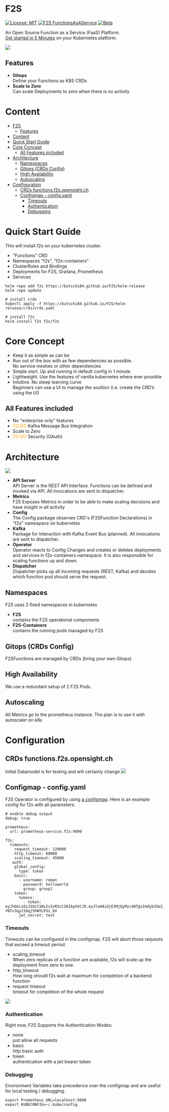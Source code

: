 # F2S
[![License: MIT](https://img.shields.io/badge/License-MIT-yellow.svg)](https://opensource.org/licenses/MIT)
[![F2S FunctionsAsAService](https://img.shields.io/badge/f2s-Functions_as_a_Service-blue)](https://opensight.ch/licenses/MIT)
[![Beta](https://img.shields.io/badge/status-beta-green)](https://opensight.ch/licenses/MIT)

An Open Source Function as a Service (FaaS) Platform. <br />
[Get started in 5 Minutes](#quick-start-guide) on your Kubernetes platform.

![](docs/highlights.png)

## Features

* **Gitops**<br/>
  Define your Functions as K8S CRDs
* **Scale to Zero**<br/>
  Can scale Deployments to zero when there is no activity

# Content
- [F2S](#f2s)
  - [Features](#features)
- [Content](#content)
- [Quick Start Guide](#quick-start-guide)
- [Core Concept](#core-concept)
  - [All Features included](#all-features-included)
- [Architecture](#architecture)
  - [Namespaces](#namespaces)
  - [Gitops (CRDs Config)](#gitops-crds-config)
  - [High Availability](#high-availability)
  - [Autoscaling](#autoscaling)
- [Configuration](#configuration)
  - [CRDs functions.f2s.opensight.ch](#crds-functionsf2sopensightch)
  - [Configmap - config.yaml](#configmap---configyaml)
    - [Timeouts](#timeouts)
    - [Authentication](#authentication)
    - [Debugging](#debugging)

# Quick Start Guide
This will install f2s on your kubernetes cluster. 

* "Functions" CRD
* Namespaces "f2s", "f2s-containers"
* ClusterRoles and Bindings
* Deployments for F2S, Grafana, Prometheus
* Services

```
helm repo add f2s https://butschi84.github.io/F2S/helm-release
helm repo update

# install crds
kubectl apply -f https://butschi84.github.io/F2S/helm-release/crds/crds.yaml

# install f2s
helm install f2s f2s/f2s
```

# Core Concept

* Keep it as simple as can be
* Run out of the box with as few dependencies as possible. <br/>
  No service meshes or other dependencies
* Simple start. Up and running in default config in 1 minute
* Lightweight. Use the features of vanilla kubernetes where ever possible
* Intuitive. No steep learning curve<br/>
  Beginners can use a UI to manage the soultion (i.e. create the CRD’s using the UI)

## All Features included

* No "enterprise only" features
* <font color=orange>TO DO</font> Kafka Message Bus Integration
* Scale to Zero
* <font color=orange>TO DO</font> Security (OAuth)
# Architecture

![](docs/architecture.png)

* **API Server**<br/>
  API Server is the REST API Interface. Functions can be defined and invoked via API. All invocations are sent to dispatcher.
* **Metrics**<br/>
  F2S Exposes Metrics in order to be able to make scaling decisions and have insight in all activity
* **Config**<br/>
  The Config package observes CRD's (F2SFunction Declarations) in "f2s" namespace on kubernetes
* **Kafka**<br/>
  Package for Interaction with Kafka Event Bus (planned). All invocations are sent to dispatcher.
* **Operator**<br/>
  Operator reacts to Config Changes and creates or deletes deployments and services in f2s-containers namespace. It is also responsible for scaling functions up and down.
* **Dispatcher**<br/>
  Dispatcher picks up all incoming requests (REST, Kafka) and decides which function pod should serve the request.

## Namespaces
F2S uses 2 fixed namespaces in kubernetes
* **F2S**<br/>
contains the F2S operational components
* **F2S-Containers**<br/>
contains the running pods managed by F2S
## Gitops (CRDs Config)
F2SFunctions are managed by CRDs (bring your own Gitops)

## High Availability
We use a redundant setup of 2 F2S Pods. 

## Autoscaling
All Metrics go to the prometheus instance. The plan is to use it with autoscaler on k8s

# Configuration
## CRDs functions.f2s.opensight.ch
Initial Datamodel is for testing and will certainly change
![](docs/datamodel.png)

## Configmap - config.yaml

F2S Operator is configured by using [a configmap](helm/templates/f2s/f2s-configmap.yaml). Here is an example config for f2s with all parameters.

```
# enable debug output
debug: true

prometheus:
  url: prometheus-service.f2s:9090

f2s:
  timeouts:
    request_timeout: 120000
    http_timeout: 60000
    scaling_timeout: 45000
   auth:
    global_config:
      type: token
    basic:
      - username: roman
        password: helloworld
        group: group1
    token:
      tokens:
        - token: eyJhbGciOiJIUzI1NiIsInR5cCI6IkpXVCJ9.eyJleHAiOjE3MjQyMzc4OTgsImdyb3VwIjoiZ3JvdXAxIiwic3ViIjoicm9tYW4ifQ.xQOtzG2cNa4eg97qidR-YN7v3qyJ18qjShWYLFUs_bU
      jwt_secret: test
```

### Timeouts
Timeouts can be configured in the configmap. F2S will abort those requests that exceed a timeout period.

* scaling_timeout<br />
  When zero replicas of a function are available, f2s will scale up the deployment from zero to one.
* http_timeout<br />
  How long should f2s wait at maximum for completion of a backend function
* request timeout<br />
  timeout for completion of the whole request


![](docs/timeouts.png)

### Authentication
Right now, F2S Supports the Authentication Modes:

* none<br />
  just allow all requests
* basic<br />
  http basic auth
* token<br />
  authentication with a jwt bearer token
### Debugging
Environment Variables take precedence over the configmap and are useful for local testing / debugging.

```
export Prometheus_URL=localhost:9090
export KUBECONFIG=~/.kube/config
```